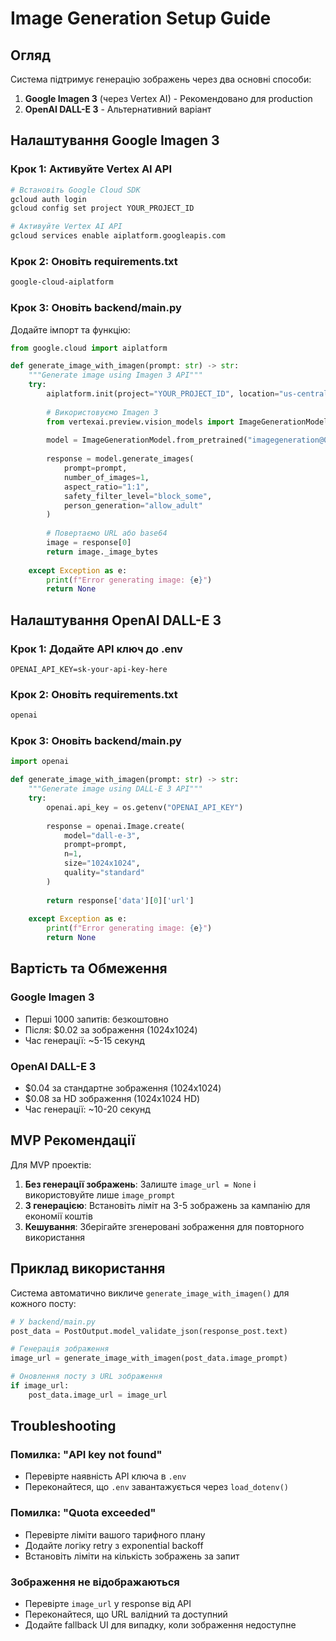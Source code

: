 # Image Generation Setup Guide

## Огляд

Система підтримує генерацію зображень через два основні способи:

1. **Google Imagen 3** (через Vertex AI) - Рекомендовано для production
2. **OpenAI DALL-E 3** - Альтернативний варіант

## Налаштування Google Imagen 3

### Крок 1: Активуйте Vertex AI API

```bash
# Встановіть Google Cloud SDK
gcloud auth login
gcloud config set project YOUR_PROJECT_ID

# Активуйте Vertex AI API
gcloud services enable aiplatform.googleapis.com
```

### Крок 2: Оновіть requirements.txt

```txt
google-cloud-aiplatform
```

### Крок 3: Оновіть backend/main.py

Додайте імпорт та функцію:

```python
from google.cloud import aiplatform

def generate_image_with_imagen(prompt: str) -> str:
    """Generate image using Imagen 3 API"""
    try:
        aiplatform.init(project="YOUR_PROJECT_ID", location="us-central1")
        
        # Використовуємо Imagen 3
        from vertexai.preview.vision_models import ImageGenerationModel
        
        model = ImageGenerationModel.from_pretrained("imagegeneration@006")
        
        response = model.generate_images(
            prompt=prompt,
            number_of_images=1,
            aspect_ratio="1:1",
            safety_filter_level="block_some",
            person_generation="allow_adult"
        )
        
        # Повертаємо URL або base64
        image = response[0]
        return image._image_bytes
        
    except Exception as e:
        print(f"Error generating image: {e}")
        return None
```

## Налаштування OpenAI DALL-E 3

### Крок 1: Додайте API ключ до .env

```env
OPENAI_API_KEY=sk-your-api-key-here
```

### Крок 2: Оновіть requirements.txt

```txt
openai
```

### Крок 3: Оновіть backend/main.py

```python
import openai

def generate_image_with_imagen(prompt: str) -> str:
    """Generate image using DALL-E 3 API"""
    try:
        openai.api_key = os.getenv("OPENAI_API_KEY")
        
        response = openai.Image.create(
            model="dall-e-3",
            prompt=prompt,
            n=1,
            size="1024x1024",
            quality="standard"
        )
        
        return response['data'][0]['url']
        
    except Exception as e:
        print(f"Error generating image: {e}")
        return None
```

## Вартість та Обмеження

### Google Imagen 3
- Перші 1000 запитів: безкоштовно
- Після: $0.02 за зображення (1024x1024)
- Час генерації: ~5-15 секунд

### OpenAI DALL-E 3
- $0.04 за стандартне зображення (1024x1024)
- $0.08 за HD зображення (1024x1024 HD)
- Час генерації: ~10-20 секунд

## MVP Рекомендації

Для MVP проектів:

1. **Без генерації зображень**: Залиште `image_url = None` і використовуйте лише `image_prompt`
2. **З генерацією**: Встановіть ліміт на 3-5 зображень за кампанію для економії коштів
3. **Кешування**: Зберігайте згенеровані зображення для повторного використання

## Приклад використання

Система автоматично викличе `generate_image_with_imagen()` для кожного посту:

```python
# У backend/main.py
post_data = PostOutput.model_validate_json(response_post.text)

# Генерація зображення
image_url = generate_image_with_imagen(post_data.image_prompt)

# Оновлення посту з URL зображення
if image_url:
    post_data.image_url = image_url
```

## Troubleshooting

### Помилка: "API key not found"
- Перевірте наявність API ключа в `.env`
- Переконайтеся, що `.env` завантажується через `load_dotenv()`

### Помилка: "Quota exceeded"
- Перевірте ліміти вашого тарифного плану
- Додайте логіку retry з exponential backoff
- Встановіть ліміти на кількість зображень за запит

### Зображення не відображаються
- Перевірте `image_url` у response від API
- Переконайтеся, що URL валідний та доступний
- Додайте fallback UI для випадку, коли зображення недоступне
